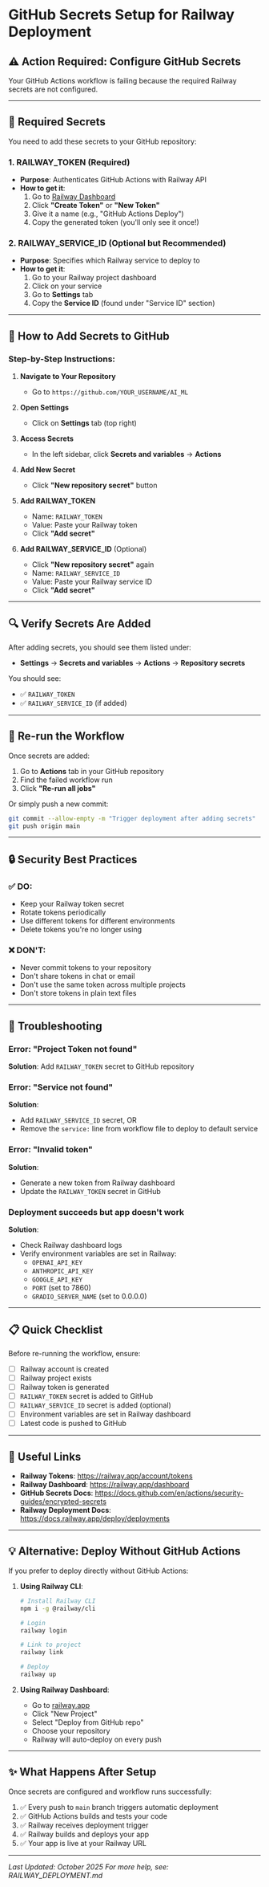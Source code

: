 # GitHub Secrets Setup for Railway Deployment

## ⚠️ Action Required: Configure GitHub Secrets

Your GitHub Actions workflow is failing because the required Railway secrets are not configured.

---

## 🔑 Required Secrets

You need to add these secrets to your GitHub repository:

### 1. RAILWAY_TOKEN (Required)
- **Purpose**: Authenticates GitHub Actions with Railway API
- **How to get it**:
  1. Go to [Railway Dashboard](https://railway.app/account/tokens)
  2. Click **"Create Token"** or **"New Token"**
  3. Give it a name (e.g., "GitHub Actions Deploy")
  4. Copy the generated token (you'll only see it once!)

### 2. RAILWAY_SERVICE_ID (Optional but Recommended)
- **Purpose**: Specifies which Railway service to deploy to
- **How to get it**:
  1. Go to your Railway project dashboard
  2. Click on your service
  3. Go to **Settings** tab
  4. Copy the **Service ID** (found under "Service ID" section)

---

## 📝 How to Add Secrets to GitHub

### Step-by-Step Instructions:

1. **Navigate to Your Repository**
   - Go to `https://github.com/YOUR_USERNAME/AI_ML`

2. **Open Settings**
   - Click on **Settings** tab (top right)

3. **Access Secrets**
   - In the left sidebar, click **Secrets and variables** → **Actions**

4. **Add New Secret**
   - Click **"New repository secret"** button

5. **Add RAILWAY_TOKEN**
   - Name: `RAILWAY_TOKEN`
   - Value: Paste your Railway token
   - Click **"Add secret"**

6. **Add RAILWAY_SERVICE_ID** (Optional)
   - Click **"New repository secret"** again
   - Name: `RAILWAY_SERVICE_ID`
   - Value: Paste your Railway service ID
   - Click **"Add secret"**

---

## 🔍 Verify Secrets Are Added

After adding secrets, you should see them listed under:
- **Settings** → **Secrets and variables** → **Actions** → **Repository secrets**

You should see:
- ✅ `RAILWAY_TOKEN`
- ✅ `RAILWAY_SERVICE_ID` (if added)

---

## 🚀 Re-run the Workflow

Once secrets are added:

1. Go to **Actions** tab in your GitHub repository
2. Find the failed workflow run
3. Click **"Re-run all jobs"**

Or simply push a new commit:
```bash
git commit --allow-empty -m "Trigger deployment after adding secrets"
git push origin main
```

---

## 🔒 Security Best Practices

### ✅ DO:
- Keep your Railway token secret
- Rotate tokens periodically
- Use different tokens for different environments
- Delete tokens you're no longer using

### ❌ DON'T:
- Never commit tokens to your repository
- Don't share tokens in chat or email
- Don't use the same token across multiple projects
- Don't store tokens in plain text files

---

## 🐛 Troubleshooting

### Error: "Project Token not found"
**Solution**: Add `RAILWAY_TOKEN` secret to GitHub repository

### Error: "Service not found"
**Solution**: 
- Add `RAILWAY_SERVICE_ID` secret, OR
- Remove the `service:` line from workflow file to deploy to default service

### Error: "Invalid token"
**Solution**: 
- Generate a new token from Railway dashboard
- Update the `RAILWAY_TOKEN` secret in GitHub

### Deployment succeeds but app doesn't work
**Solution**: 
- Check Railway dashboard logs
- Verify environment variables are set in Railway:
  - `OPENAI_API_KEY`
  - `ANTHROPIC_API_KEY`
  - `GOOGLE_API_KEY`
  - `PORT` (set to 7860)
  - `GRADIO_SERVER_NAME` (set to 0.0.0.0)

---

## 📋 Quick Checklist

Before re-running the workflow, ensure:

- [ ] Railway account is created
- [ ] Railway project exists
- [ ] Railway token is generated
- [ ] `RAILWAY_TOKEN` secret is added to GitHub
- [ ] `RAILWAY_SERVICE_ID` secret is added (optional)
- [ ] Environment variables are set in Railway dashboard
- [ ] Latest code is pushed to GitHub

---

## 🔗 Useful Links

- **Railway Tokens**: https://railway.app/account/tokens
- **Railway Dashboard**: https://railway.app/dashboard
- **GitHub Secrets Docs**: https://docs.github.com/en/actions/security-guides/encrypted-secrets
- **Railway Deployment Docs**: https://docs.railway.app/deploy/deployments

---

## 💡 Alternative: Deploy Without GitHub Actions

If you prefer to deploy directly without GitHub Actions:

1. **Using Railway CLI**:
   ```bash
   # Install Railway CLI
   npm i -g @railway/cli
   
   # Login
   railway login
   
   # Link to project
   railway link
   
   # Deploy
   railway up
   ```

2. **Using Railway Dashboard**:
   - Go to [railway.app](https://railway.app)
   - Click "New Project"
   - Select "Deploy from GitHub repo"
   - Choose your repository
   - Railway will auto-deploy on every push

---

## ✨ What Happens After Setup

Once secrets are configured and workflow runs successfully:

1. ✅ Every push to `main` branch triggers automatic deployment
2. ✅ GitHub Actions builds and tests your code
3. ✅ Railway receives deployment trigger
4. ✅ Railway builds and deploys your app
5. ✅ Your app is live at your Railway URL

---

*Last Updated: October 2025*
*For more help, see: RAILWAY_DEPLOYMENT.md*
